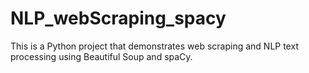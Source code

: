 # NLP_webScraping_spacy
This is a Python project that demonstrates web scraping and NLP text processing using Beautiful Soup and spaCy.

